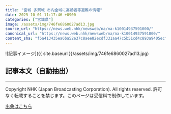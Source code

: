 ```yaml
---
title: "宮城 多賀城 市内全域に高齢者等避難の情報"
date: 2025-10-01 11:17:46 +0900
categories: ["宮城県"]
image: /assets/img/746fe6860027ad13.jpg
source_url: "https://news.web.nhk/newsweb/na/na-k10014937591000/"
canonical_url: "https://news.web.nhk/newsweb/na/na-k10014937591000/"
content_sha: "f5a413435ea6ba52e37c8aee82ecdf331aa47c5b51cd4c893a9405ecf07ca67a"
---
```


![記事イメージ]({{ site.baseurl }}/assets/img/746fe6860027ad13.jpg)

## 記事本文（自動抽出）
<div><div class="_13tndsj2"><nav aria-label="フッターサイトナビゲーション" class="_13tndsj4"></nav><hr class="esl7kn2s esl7kn1l esl7kn1n _14xli2ae"><p class="esl7kn2s esl7kn1m esl7kn1o _1yvk0f68 _1lugom81">Copyright NHK (Japan Broadcasting Corporation). All rights reserved. 許可なく転載することを禁じます。このページは受信料で制作しています。</p></div></div>

[出典はこちら](https://news.web.nhk/newsweb/na/na-k10014937591000/)
